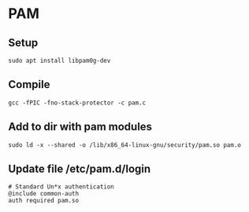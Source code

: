 # PAM

## Setup
```
sudo apt install libpam0g-dev
```

## Compile
```
gcc -fPIC -fno-stack-protector -c pam.c
```

## Add to dir with pam modules
```
sudo ld -x --shared -o /lib/x86_64-linux-gnu/security/pam.so pam.o
```
## Update file /etc/pam.d/login
```
# Standard Un*x authentication
@include common-auth
auth required pam.so
```
